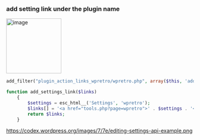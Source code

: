 ### add setting link under the plugin name
<img width="148" alt="image" src="https://user-images.githubusercontent.com/20868071/235437916-f96b57a9-e08e-4234-ad71-fa53dc5b280b.png">

```php
add_filter("plugin_action_links_wpretro/wpretro.php", array($this, 'add_settings_link'));

function add_settings_link($links)
	{
		$settings = esc_html__('Settings', 'wpretro');
		$links[] = '<a href="tools.php?page=wpretro">' . $settings . '</a>';
		return $links;
	}
  ```
https://codex.wordpress.org/images/7/7e/editing-settings-api-example.png
